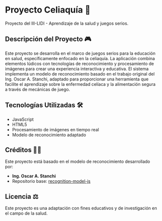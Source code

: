 # Proyecto Celiaquía 🌾
Proyecto del III-LIDI - Aprendizaje de la salud y juegos serios.

## Descripción del Proyecto 🎮
Este proyecto se desarrolla en el marco de juegos serios para la educación en salud, específicamente enfocado en la celiaquía. La aplicación combina elementos lúdicos con tecnologías de reconocimiento y procesamiento de imágenes para crear una experiencia interactiva y educativa. El sistema implementa un modelo de reconocimiento basado en el trabajo original del Ing. Oscar A. Stanchi, adaptado para proporcionar una herramienta que facilite el aprendizaje sobre la enfermedad celíaca y la alimentación segura a través de mecánicas de juego.

## Tecnologías Utilizadas 🛠️
- JavaScript
- HTML5
- Procesamiento de imágenes en tiempo real
- Modelo de reconocimiento adaptado

## Créditos 👨‍💻
Este proyecto está basado en el modelo de reconocimiento desarrollado por:
- **Ing. Oscar A. Stanchi** 
- Repositorio base: [recognition-model-js](https://github.com/indirivacua/recognition-model-js)

## Licencia ⚖️
Este proyecto es una adaptación con fines educativos y de investigación en el campo de la salud.

